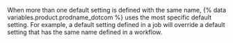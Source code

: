 When more than one default setting is defined with the same name, {% data variables.product.prodname_dotcom %} uses the most specific default setting. For example, a default setting defined in a job will override a default setting that has the same name defined in a workflow.
